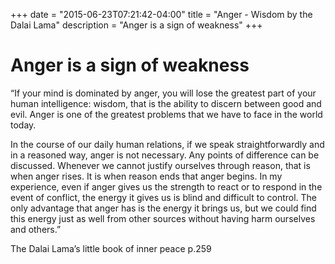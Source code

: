 +++
date = "2015-06-23T07:21:42-04:00"
title = "Anger - Wisdom by the Dalai Lama"
description = "Anger is a sign of weakness"
+++

# Anger is a sign of weakness

“If your mind is dominated by anger,  you will lose the greatest part of your human intelligence: wisdom, that is the ability to discern between good and evil. Anger is one of the greatest problems that we have to face in the world today.

In the course of our daily human relations, if we speak straightforwardly and in a reasoned way, anger is not necessary. Any points of difference can be discussed. Whenever we cannot justify ourselves through reason, that is when anger rises. It is when reason ends that anger begins. In my experience, even if anger gives us the strength to react or to respond in the event of conflict, the energy it gives us is blind and difficult to control. The only advantage that anger has is the energy it brings us, but we could find this energy just as well from other sources without having  harm ourselves and others.”

The Dalai Lama’s little book of inner peace p.259
